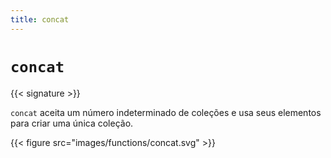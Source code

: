 ```yaml
---
title: concat
---
```


# `concat`

{{< signature >}}

`concat` aceita um número indeterminado de coleções e usa seus elementos para criar uma única coleção.

{{< figure src="images/functions/concat.svg" >}}

